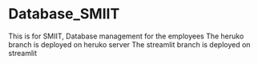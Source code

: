 # Database_SMIIT

This is for SMIIT, Database management for the employees
The heruko branch is deployed on heruko server 
The streamlit branch is deployed on streamlit
